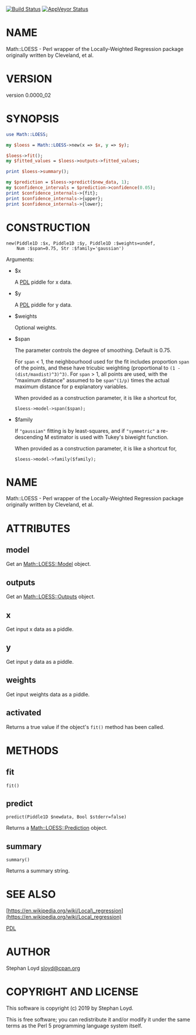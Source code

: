 [![Build Status](https://travis-ci.org/stphnlyd/perl5-Math-LOESS.svg?branch=master)](https://travis-ci.org/stphnlyd/perl5-Math-LOESS)
[![AppVeyor Status](https://ci.appveyor.com/api/projects/status/github/stphnlyd/perl5-Math-LOESS?branch=master&svg=true)](https://ci.appveyor.com/project/stphnlyd/perl5-Math-LOESS)

# NAME

Math::LOESS - Perl wrapper of the Locally-Weighted Regression package originally written by Cleveland, et al.

# VERSION

version 0.0000\_02

# SYNOPSIS

```perl
use Math::LOESS;

my $loess = Math::LOESS->new(x => $x, y => $y);

$loess->fit();
my $fitted_values = $loess->outputs->fitted_values;

print $loess->summary();

my $prediction = $loess->predict($new_data, 1);
my $confidence_intervals = $prediction->confidence(0.05);
print $confidence_internals->{fit};
print $confidence_internals->{upper};
print $confidence_internals->{lower};
```

# CONSTRUCTION

```
new(Piddle1D :$x, Piddle1D :$y, Piddle1D :$weights=undef,
    Num :$span=0.75, Str :$family='gaussian')
```

Arguments:

- $x

    A [PDL](https://metacpan.org/pod/PDL) piddle for x data. 

- $y

    A [PDL](https://metacpan.org/pod/PDL) piddle for y data. 

- $weights

    Optional weights.

- $span

    The parameter controls the degree of smoothing. Default is 0.75.

    For `span` < 1, the neighbourhood used for the fit includes proportion
    `span` of the points, and these have tricubic weighting (proportional to
    `(1 - (dist/maxdist)^3)^3)`. For `span` > 1, all points are used, with
    the "maximum distance" assumed to be `span^(1/p)` times the actual
    maximum distance for p explanatory variables.

    When provided as a construction parameter, it is like a shortcut for,

    ```
    $loess->model->span($span);
    ```

- $family

    If `"gaussian"` fitting is by least-squares, and if `"symmetric"` a
    re-descending M estimator is used with Tukey's biweight function.

    When provided as a construction parameter, it is like a shortcut for,

    ```
    $loess->model->family($family);
    ```

# NAME

Math::LOESS - Perl wrapper of the Locally-Weighted Regression package originally written by Cleveland, et al.

# ATTRIBUTES

## model

Get an [Math::LOESS::Model](https://metacpan.org/pod/Math::LOESS::Model) object.

## outputs

Get an [Math::LOESS::Outputs](https://metacpan.org/pod/Math::LOESS::Outputs) object.

## x

Get input x data as a piddle.

## y

Get input y data as a piddle.

## weights

Get input weights data as a piddle.

## activated

Returns a true value if the object's `fit()` method has been called.

# METHODS

## fit

```
fit()
```

## predict

```
predict(Piddle1D $newdata, Bool $stderr=false)
```

Returns a [Math::LOESS::Prediction](https://metacpan.org/pod/Math::LOESS::Prediction) object.

## summary

```
summary()
```

Returns a summary string.

# SEE ALSO

[https://en.wikipedia.org/wiki/Local\_regression](https://en.wikipedia.org/wiki/Local_regression)

[PDL](https://metacpan.org/pod/PDL)

# AUTHOR

Stephan Loyd <sloyd@cpan.org>

# COPYRIGHT AND LICENSE

This software is copyright (c) 2019 by Stephan Loyd.

This is free software; you can redistribute it and/or modify it under
the same terms as the Perl 5 programming language system itself.
